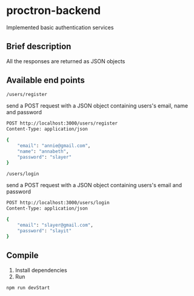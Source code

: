 proctron-backend
==============

Implemented basic authentication services

Brief description
--------------

All the responses are returned as JSON objects

Available end points
--------------

```sh
/users/register
```

send a POST request with a JSON object containing users's email, name and password

```sh
POST http://localhost:3000/users/register
Content-Type: application/json

{
    "email": "annie@gmail.com", 
    "name": "annabeth",
    "password": "slayer"
}
```

```sh
/users/login
```

send a POST request with a JSON object containing users's email and password

```sh
POST http://localhost:3000/users/login
Content-Type: application/json

{
    "email": "slayer@gmail.com", 
    "password": "slayit"
}
```

Compile
--------------

1. Install dependencies
2. Run 
```sh
npm run devStart
```
